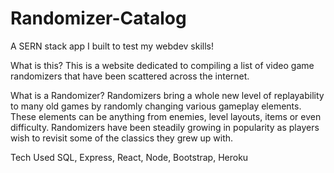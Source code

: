 # Randomizer-Catalog
A SERN stack app I built to test my webdev skills!

What is this?
This is a website dedicated to compiling a list of video game randomizers that have been scattered across the internet.

What is a Randomizer?
Randomizers bring a whole new level of replayability to many old games by randomly changing various gameplay elements. These elements can be anything from enemies, level layouts, items or even difficulty. Randomizers have been steadily growing in popularity as players wish to revisit some of the classics they grew up with.

Tech Used
SQL, Express, React, Node, Bootstrap, Heroku
